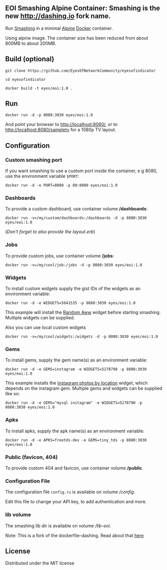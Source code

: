 ## EOI Smashing Alpine Container:  Smashing is the new http://dashing.io fork name. 

Run [Smashing](https://github.com/Smashing/smashing) in a minimal [Alpine](https://alpinelinux.org/about/) [Docker](http://docker.io/) container.

Using alpine image. The container size has been reduced from about 800MB to about 200MB.

## Build (optional)

```git clone https://github.com/EyesOfNetworkCommunity/eyesofindicator```

```cd eyesofindicator```

```docker build -t eyes/eoi:1.0 . ```

## Run
```docker run -d -p 8080:3030 eyes/eoi:1.0```

And point your browser to [http://localhost:8080/](http://localhost:8080/),
or to [http://localhost:8080/sampletv](http://localhost:8080/sampletv) for a 1080p TV layout.


## Configuration
### Custom smashing port
If you want smashing to use a custom port inside the container, e g 8080, use the environment variable `$PORT`:

```docker run -d -e PORT=8080 -p 80:8080 eyes/eoi:1.0```

### Dashboards
To provide a custom dashboard, use container volume **/dashboards**:

```docker run -v=/my/custom/dashboards:/dashboards -d -p 8080:3030 eyes/eoi:1.0```

(*Don't forget to also provide the layout.erb*)

### Jobs
To provide custom jobs, use container volume **/jobs**:

```docker run -v=/my/cool/job:/jobs -d -p 8080:3030 eyes/eoi:1.0```

### Widgets
To install custom widgets supply the gist IDs of the widgets as an environment variable:

```docker run -d -e WIDGETS=5641535 -p 8080:3030 eyes/eoi:1.0```

This example will install the [Random Aww](https://gist.github.com/chelsea/5641535) widget
before starting smashing. Multiple widgets can be supplied.

Also you can use local custom widgets

```docker run -v=/my/cool/widgets:/widgets -d -p 8080:3030 eyes/eoi:1.0```

### Gems
To install gems, supply the gem name(s) as an environment variable:

```docker run -d -e GEMS=instagram -e WIDGETS=5278790 -p 8080:3030 eyes/eoi:1.0```

This example installs the [Instagram photos by location](https://gist.github.com/mjamieson/5278790) widget,
which depends on the instagram gem. Multiple gems and widgets can be supplied like so:

```docker run -d -e GEMS="mysql instagram" -e WIDGETS=5278790 -p 8080:3030 eyes/eoi:1.0```

### Apks
To install apks, supply the apk name(s) as an environment variable:

```docker run -d -e APKS=freetds-dev -e GEMS=tiny_tds -p 8080:3030 eyes/eoi:1.0```

### Public (favicon, 404)
To provide custom 404 and favicon, use container volume **/public**.

### Configuration File
The configuration file ```config.ru``` is available on volume */config*.

Edit this file to change your API key, to add authentication and more.
### lib volume
The smashing lib dir is available on volume */lib-eoi*.

Note: This is a fork of the dockerfile-dashing. Read about that [here](http://github.com/frvi/dockerfile-dashing)

## License
Distributed under the MIT license
